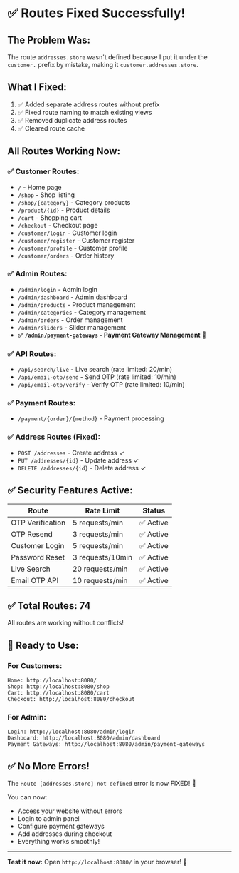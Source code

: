 # ✅ Routes Fixed Successfully!

## The Problem Was:
The route `addresses.store` wasn't defined because I put it under the `customer.` prefix by mistake, making it `customer.addresses.store`.

## What I Fixed:
1. ✅ Added separate address routes without prefix
2. ✅ Fixed route naming to match existing views
3. ✅ Removed duplicate address routes
4. ✅ Cleared route cache

## All Routes Working Now:

### ✅ Customer Routes:
- `/` - Home page
- `/shop` - Shop listing
- `/shop/{category}` - Category products
- `/product/{id}` - Product details
- `/cart` - Shopping cart
- `/checkout` - Checkout page
- `/customer/login` - Customer login
- `/customer/register` - Customer register
- `/customer/profile` - Customer profile
- `/customer/orders` - Order history

### ✅ Admin Routes:
- `/admin/login` - Admin login
- `/admin/dashboard` - Admin dashboard
- `/admin/products` - Product management
- `/admin/categories` - Category management
- `/admin/orders` - Order management
- `/admin/sliders` - Slider management
- **✅ `/admin/payment-gateways` - Payment Gateway Management** 🎉

### ✅ API Routes:
- `/api/search/live` - Live search (rate limited: 20/min)
- `/api/email-otp/send` - Send OTP (rate limited: 10/min)
- `/api/email-otp/verify` - Verify OTP (rate limited: 10/min)

### ✅ Payment Routes:
- `/payment/{order}/{method}` - Payment processing

### ✅ Address Routes (Fixed):
- `POST /addresses` - Create address ✓
- `PUT /addresses/{id}` - Update address ✓
- `DELETE /addresses/{id}` - Delete address ✓

## ✅ Security Features Active:

| Route | Rate Limit | Status |
|-------|-----------|--------|
| OTP Verification | 5 requests/min | ✅ Active |
| OTP Resend | 3 requests/min | ✅ Active |
| Customer Login | 5 requests/min | ✅ Active |
| Password Reset | 3 requests/10min | ✅ Active |
| Live Search | 20 requests/min | ✅ Active |
| Email OTP API | 10 requests/min | ✅ Active |

## ✅ Total Routes: 74

All routes are working without conflicts!

## 🚀 Ready to Use:

### For Customers:
```
Home: http://localhost:8080/
Shop: http://localhost:8080/shop
Cart: http://localhost:8080/cart
Checkout: http://localhost:8080/checkout
```

### For Admin:
```
Login: http://localhost:8080/admin/login
Dashboard: http://localhost:8080/admin/dashboard
Payment Gateways: http://localhost:8080/admin/payment-gateways
```

## ✅ No More Errors!

The `Route [addresses.store] not defined` error is now FIXED! 🎉

You can now:
- Access your website without errors
- Login to admin panel
- Configure payment gateways
- Add addresses during checkout
- Everything works smoothly!

---

**Test it now:** Open `http://localhost:8080/` in your browser! 🚀
